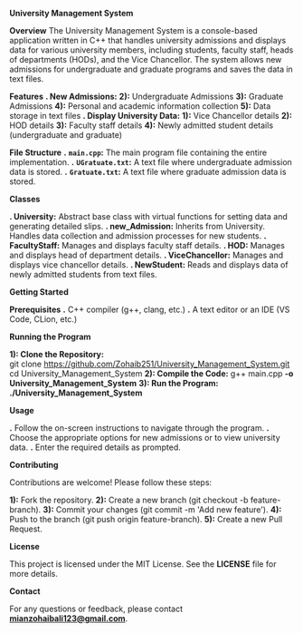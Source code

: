 ******University Management System******

****Overview****
The University Management System is a console-based application written in C++ that handles university admissions and displays data for various university members, including students, faculty staff, heads of departments (HODs), and the Vice Chancellor. The system allows new admissions for undergraduate and graduate programs and saves the data in text files.

****Features****
 **. New Admissions:**
  **2):** Undergraduate Admissions
  **3):** Graduate Admissions
  **4):** Personal and academic information collection
  **5):** Data storage in text files
 **. Display University Data:**
  **1):** Vice Chancellor details
  **2):** HOD details
  **3):** Faculty staff details
  **4):** Newly admitted student details (undergraduate and graduate)

****File Structure****
  **.** **`main.cpp`:** The main program file containing the entire implementation.
  **.** **`UGratuate.txt`:** A text file where undergraduate admission data is stored.
  **.** **`Gratuate.txt`:** A text file where graduate admission data is stored.


****Classes****

  **. University:** Abstract base class with virtual functions for setting data and generating detailed slips.
  **. new_Admission:** Inherits from University. Handles data collection and admission processes for new students.
  **. FacultyStaff:** Manages and displays faculty staff details.
  **. HOD:** Manages and displays head of department details.
  **. ViceChancellor:** Manages and displays vice chancellor details.
  **. NewStudent:** Reads and displays data of newly admitted students from text files.


****Getting Started****

**Prerequisites**
  **.** C++ compiler (g++, clang, etc.)
  **.** A text editor or an IDE (VS Code, CLion, etc.)
  
****Running the Program****

  **1): Clone the Repository:**  
          git clone https://github.com/Zohaib251/University_Management_System.git
          cd University_Management_System
    **2): Compile the Code:**
          g++ main.cpp **-o University_Management_System**
      **3): Run the Program:**
          **./University_Management_System**

          
****Usage****

**.** Follow the on-screen instructions to navigate through the program.
**.** Choose the appropriate options for new admissions or to view university data.
**.** Enter the required details as prompted.


****Contributing****

Contributions are welcome! Please follow these steps:

**1):** Fork the repository.
**2):** Create a new branch (git checkout -b feature-branch).
**3):** Commit your changes (git commit -m 'Add new feature').
**4):** Push to the branch (git push origin feature-branch).
**5):** Create a new Pull Request.


****License****

This project is licensed under the MIT License. See the **LICENSE** file for more details.

****Contact****

For any questions or feedback, please contact **mianzohaibali123@gmail.com**.
